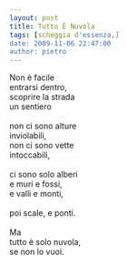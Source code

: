 ```yaml
---
layout: post
title: Tutto È Nuvola
tags: [scheggia d'essenza,]
date: 2009-11-06 22:47:00
author: pietro
---
```

Non è facile<br/>entrarsi dentro,<br/>scoprire la strada<br/>un sentiero<br/><br/>non ci sono alture<br/>inviolabili,<br/>non ci sono vette<br/>intoccabili,<br/><br/>ci sono solo alberi<br/>e muri e fossi,<br/>e valli e monti,<br/><br/>poi scale, e ponti.<br/><br/>Ma<br/>tutto è solo nuvola,<br/>se non lo vuoi.
